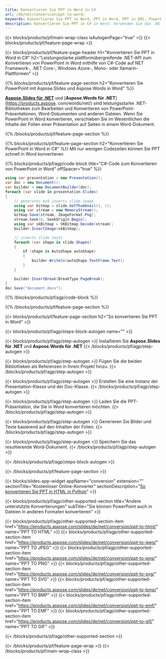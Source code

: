 ```yaml
---
title: Konvertieren Sie PPT in Word in C#
url: /de/net/conversion/ppt-to-word/
keywords: Konvertieren Sie PPT in Word, PPT in Word, PPT in DOC, PowerPoint in Word, C#-API, .NET-Bibliothek
description: Konvertieren Sie PPT in C# in Word. Verwenden Sie die .NET-Bibliotheks-API, um PowerPoint in Word zu konvertieren
---
```


{{< blocks/products/pf/main-wrap-class isAutogenPage="true" >}}
{{< blocks/products/pf/feature-page-wrap >}}

{{< blocks/products/pf/feature-page-header h1="Konvertieren Sie PPT in Word in C#" h2="Leistungsstarke plattformübergreifende .NET-API zum Konvertieren von PowerPoint in Word mithilfe von C#-Code auf NET Framework-, .NET Core-, Windows Azure-, Mono- oder Xamarin-Plattformen" >}}

{{% blocks/products/pf/feature-page-section h2="Konvertieren Sie PowerPoint mit Aspose.Slides und Aspose.Words in Word" %}}

[**Aspose.Slides für .NET**](https://products.aspose.com/slides/de/net/) und [**Aspose.Words für .NET**](https://products.aspose. com/words/net/) sind leistungsstarke .NET-Bibliotheken zum Bearbeiten und Konvertieren von PowerPoint-Präsentationen, Word-Dokumenten und anderen Dateien. Wenn Sie PowerPoint in Word konvertieren, verschieben Sie im Wesentlichen die Inhalte der Folien einer Präsentation auf Seiten in einem Word-Dokument.

{{% /blocks/products/pf/feature-page-section %}}




{{% blocks/products/pf/feature-page-section  h2="Konvertieren Sie PowerPoint in Word in C#" %}}
Mit nur wenigen Codezeilen können Sie PPT schnell in Word konvertieren

{{% blocks/products/pf/agp/code-block title="C#-Code zum Konvertieren von PowerPoint in Word" offSpacer="true" %}}
```cs
using var presentation = new Presentation();
var doc = new Document();
var builder = new DocumentBuilder(doc);
foreach (var slide in presentation.Slides)
{
    // generates and inserts slide image
    using var bitmap = slide.GetThumbnail(1, 1);
    using var stream = new MemoryStream();
    bitmap.Save(stream, ImageFormat.Png);
    stream.Seek(0, SeekOrigin.Begin);
    using var skBitmap = SKBitmap.Decode(stream);
    builder.InsertImage(skBitmap);

    // inserts slide texts
    foreach (var shape in slide.Shapes)
    {
        if (shape is AutoShape autoShape)
        {
            builder.Writeln(autoShape.TextFrame.Text);
        }
    }

    builder.InsertBreak(BreakType.PageBreak);
}
doc.Save("document.docx");
```
{{% /blocks/products/pf/agp/code-block %}}

{{% /blocks/products/pf/feature-page-section %}}




{{< blocks/products/pf/feature-page-section  h2="So konvertieren Sie PPT in Word" >}}


{{< blocks/products/pf/agp/steps-block-autogen name="" >}}


{{< blocks/products/pf/agp/step-autogen >}}
Installieren Sie **Aspose.Slides für .NET** und **Aspose.Words für .NET** 
{{< /blocks/products/pf/agp/step-autogen >}}

{{< blocks/products/pf/agp/step-autogen >}}
Fügen Sie die beiden Bibliotheken als Referenzen in Ihrem Projekt hinzu.
{{< /blocks/products/pf/agp/step-autogen >}}

{{< blocks/products/pf/agp/step-autogen >}}
Erstellen Sie eine Instanz der Presentation-Klasse und der Doc-Klasse.
{{< /blocks/products/pf/agp/step-autogen >}}

{{< blocks/products/pf/agp/step-autogen >}}
Laden Sie die PPT-Präsentation, die Sie in Word konvertieren möchten.
{{< /blocks/products/pf/agp/step-autogen >}}

{{< blocks/products/pf/agp/step-autogen >}}
Generieren Sie Bilder und Texte basierend auf den Inhalten der Folien.
{{< /blocks/products/pf/agp/step-autogen >}}

{{< blocks/products/pf/agp/step-autogen >}}
Speichern Sie das resultierende Word-Dokument.
{{< /blocks/products/pf/agp/step-autogen >}}


{{< /blocks/products/pf/agp/steps-block-autogen >}}


{{< /blocks/products/pf/feature-page-section >}}




{{< blocks/slides-app-widget  appName="conversion" extension="" sectionTitle="Kostenloser Online-Konverter" sectionDescription="[So konvertieren Sie PPT in HTML in Python](https://products.aspose.com/slides/de/python-net/conversion/ppt-to-html/)" >}}

{{< blocks/products/pf/agp/other-supported-section title="Andere unterstützte Konvertierungen" subTitle="Sie können PowerPoint auch in Dateien in anderen Formaten konvertieren" >}}


{{< blocks/products/pf/agp/other-supported-section-item href="https://products.aspose.com/slides/de/net/conversion/ppt-to-html/" name="PPT TO HTML" >}}
{{< blocks/products/pf/agp/other-supported-section-item href="https://products.aspose.com/slides/de/net/conversion/ppt-to-jpeg/" name="PPT TO JPEG" >}}
{{< blocks/products/pf/agp/other-supported-section-item href="https://products.aspose.com/slides/de/net/conversion/ppt-to-png/" name="PPT TO PNG" >}}
{{< blocks/products/pf/agp/other-supported-section-item href="https://products.aspose.com/slides/de/net/conversion/ppt-to-svg/" name="PPT TO SVG" >}}
{{< blocks/products/pf/agp/other-supported-section-item href="https://products.aspose.com/slides/de/net/conversion/ppt-to-bmp/" name="PPT TO BMP" >}}
{{< blocks/products/pf/agp/other-supported-section-item href="https://products.aspose.com/slides/de/net/conversion/ppt-to-emf/" name="PPT TO EMF" >}}
{{< blocks/products/pf/agp/other-supported-section-item href="https://products.aspose.com/slides/de/net/conversion/ppt-to-gif/" name="PPT TO GIF" >}}



{{< /blocks/products/pf/agp/other-supported-section >}}

{{< /blocks/products/pf/feature-page-wrap >}}
{{< /blocks/products/pf/main-wrap-class >}}